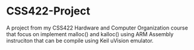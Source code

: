 # CSS422-Project
A project from my CSS422 Hardware and Computer Organization course that focus on implement malloc() and kalloc() using ARM Assembly instruciton that can be compile using Keil uVision emulator.

